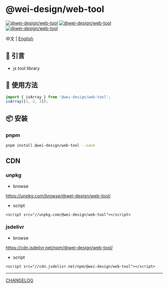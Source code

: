 # @wei-design/web-tool

[![@wei-design/web-tool](https://img.shields.io/badge/commitizen-friendly-brightgreen.svg)](http://commitizen.github.io/cz-cli)
[![@wei-design/web-tool](https://img.shields.io/npm/v/@wei-design/web-tool.svg?style=flat-square)](https://www.npmjs.org/package/@wei-design/web-tool)
[![@wei-design/web-tool](https://img.shields.io/npm/dt/@wei-design/web-tool)](https://www.npmjs.org/package/@wei-design/web-tool)

中文 | [English](https://github.com/wei-design/@wei-design/web-tool/blob/master/readme.md)

## 🚀 引言

- js tool library

## 🦄 使用方法

```ts
import { isArray } from '@wei-design/web-tool';
isArray([1, 2, 3]);
```

## 📦 安装

### pnpm

```sh
pnpm install @wei-design/web-tool --save
```

## CDN

### unpkg

- browse

https://unpkg.com/browse/@wei-design/web-tool/

- script

```
<script src="//unpkg.com/@wei-design/web-tool"></script>
```

### jsdelivr

- browse

https://cdn.jsdelivr.net/npm/@wei-design/web-tool/

- script
 
```
<script src="//cdn.jsdelivr.net/npm/@wei-design/web-tool"></script>
```


---

[CHANGELOG](https://github.com/wei-design/@wei-design/web-tool/blob/master/packages/@wei-design/web-tool/CHANGELOG.md)
